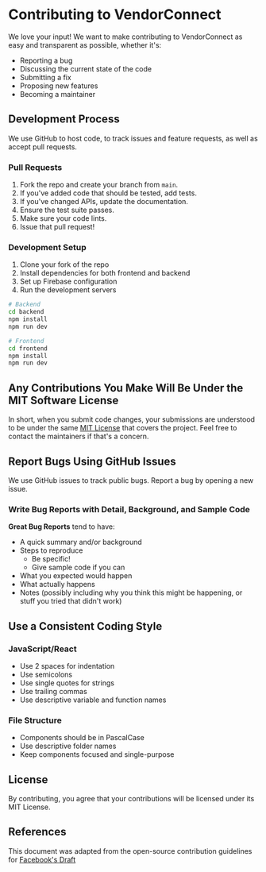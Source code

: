# Contributing to VendorConnect

We love your input! We want to make contributing to VendorConnect as easy and transparent as possible, whether it's:

- Reporting a bug
- Discussing the current state of the code
- Submitting a fix
- Proposing new features
- Becoming a maintainer

## Development Process

We use GitHub to host code, to track issues and feature requests, as well as accept pull requests.

### Pull Requests

1. Fork the repo and create your branch from `main`.
2. If you've added code that should be tested, add tests.
3. If you've changed APIs, update the documentation.
4. Ensure the test suite passes.
5. Make sure your code lints.
6. Issue that pull request!

### Development Setup

1. Clone your fork of the repo
2. Install dependencies for both frontend and backend
3. Set up Firebase configuration
4. Run the development servers

```bash
# Backend
cd backend
npm install
npm run dev

# Frontend
cd frontend
npm install
npm run dev
```

## Any Contributions You Make Will Be Under the MIT Software License

In short, when you submit code changes, your submissions are understood to be under the same [MIT License](LICENSE) that covers the project. Feel free to contact the maintainers if that's a concern.

## Report Bugs Using GitHub Issues

We use GitHub issues to track public bugs. Report a bug by opening a new issue.

### Write Bug Reports with Detail, Background, and Sample Code

**Great Bug Reports** tend to have:

- A quick summary and/or background
- Steps to reproduce
  - Be specific!
  - Give sample code if you can
- What you expected would happen
- What actually happens
- Notes (possibly including why you think this might be happening, or stuff you tried that didn't work)

## Use a Consistent Coding Style

### JavaScript/React

- Use 2 spaces for indentation
- Use semicolons
- Use single quotes for strings
- Use trailing commas
- Use descriptive variable and function names

### File Structure

- Components should be in PascalCase
- Use descriptive folder names
- Keep components focused and single-purpose

## License

By contributing, you agree that your contributions will be licensed under its MIT License.

## References

This document was adapted from the open-source contribution guidelines for [Facebook's Draft](https://github.com/facebook/draft-js/blob/master/CONTRIBUTING.md)
